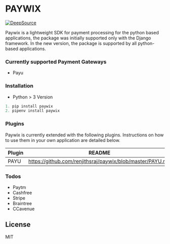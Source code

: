 # PAYWIX
[![DeepSource](https://static.deepsource.io/deepsource-badge-light-mini.svg)](https://deepsource.io/gh/renjithsraj/paywix/?ref=repository-badge)

Paywix is a lightweight SDK for payment processing for the python based applications, the package was initially supported only with the Django framework. In the new version, the package is supported by all python-based applications.

### Currently supported Payment Gateways

  - Payu

### Installation
* Python > 3 Version

```python
1. pip install paywix
2. pipenv install paywix
```

### Plugins

Paywix is currently extended with the following plugins. Instructions on how to use them in your own application are detailed below.

| Plugin | README |
| ------ | ------ |
| PAYU | https://github.com/renjithsraj/paywix/blob/master/PAYU.md 

### Todos
 - Paytm
 - Cashfree
 - Stripe
 - Braintree
 - CCavenue

License
----

MIT

